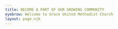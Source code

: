 ```yaml
---
title: BECOME A PART OF OUR GROWING COMMUNITY
eyebrow: Welcome to Grace United Methodist Church
layout: page.njk
---
```



